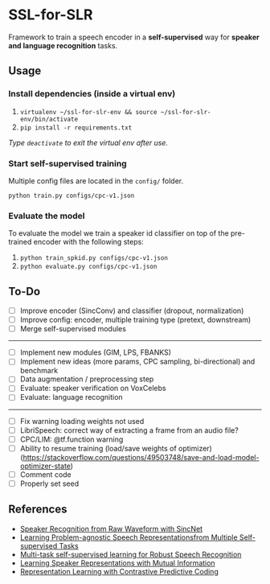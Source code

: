 # SSL-for-SLR

Framework to train a speech encoder in a **self-supervised** way for **speaker and language recognition** tasks.

## Usage

### Install dependencies (inside a virtual env)

1. `virtualenv ~/ssl-for-slr-env && source ~/ssl-for-slr-env/bin/activate`
2. `pip install -r requirements.txt`

*Type `deactivate` to exit the virtual env after use.*

### Start self-supervised training

Multiple config files are located in the `config/` folder.

```
python train.py configs/cpc-v1.json
```

### Evaluate the model

To evaluate the model we train a speaker id classifier on top of the pre-trained encoder with the following steps:

1. `python train_spkid.py configs/cpc-v1.json`
2. `python evaluate.py configs/cpc-v1.json`

## To-Do

- [ ] Improve encoder (SincConv) and classifier (dropout, normalization)
- [ ] Improve config: encoder, multiple training type (pretext, downstream)
- [ ] Merge self-supervised modules

---

- [ ] Implement new modules (GIM, LPS, FBANKS)
- [ ] Implement new ideas (more params, CPC sampling, bi-directional) and benchmark
- [ ] Data augmentation / preprocessing step
- [ ] Evaluate: speaker verification on VoxCelebs
- [ ] Evaluate: language recognition

---

- [ ] Fix warning loading weights not used
- [ ] LibriSpeech: correct way of extracting a frame from an audio file?
- [ ] CPC/LIM: @tf.function warning
- [ ] Ability to resume training (load/save weights of optimizer) (https://stackoverflow.com/questions/49503748/save-and-load-model-optimizer-state)
- [ ] Comment code
- [ ] Properly set seed

## References

- [Speaker Recognition from Raw Waveform with SincNet](https://arxiv.org/abs/1808.00158)
- [Learning Problem-agnostic Speech Representationsfrom Multiple Self-supervised Tasks](https://arxiv.org/pdf/1904.03416.pdf)
- [Multi-task self-supervised learning for Robust Speech Recognition](https://arxiv.org/pdf/2001.09239.pdf)
- [Learning Speaker Representations with Mutual Information](https://arxiv.org/pdf/1812.00271.pdf)
- [Representation Learning with Contrastive Predictive Coding](https://arxiv.org/pdf/1807.03748.pdf)